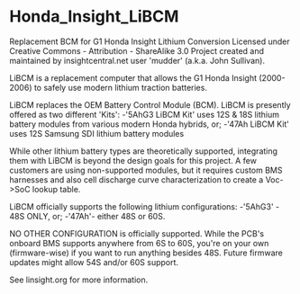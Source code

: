 # Honda_Insight_LiBCM
Replacement BCM for G1 Honda Insight Lithium Conversion
Licensed under Creative Commons - Attribution - ShareAlike 3.0
Project created and maintained by insightcentral.net user 'mudder' (a.k.a. John Sullivan).

LiBCM is a replacement computer that allows the G1 Honda Insight (2000-2006) to safely use modern lithium traction batteries.

LiBCM replaces the OEM Battery Control Module (BCM).  LiBCM is presently offered as two different 'Kits':
-'5AhG3 LiBCM Kit' uses 12S & 18S lithium battery modules from various modern Honda hybrids, or;
-'47Ah LiBCM Kit' uses 12S Samsung SDI lithium battery modules

While other lithium battery types are theoretically supported, integrating them with LiBCM is beyond the design goals for this project.  A few customers are using non-supported modules, but it requires custom BMS harnesses and also cell discharge curve characterization to create a Voc->SoC lookup table.

LiBCM officially supports the following lithium configurations:
-'5AhG3' - 48S ONLY, or;
-'47Ah'- either 48S or 60S.

NO OTHER CONFIGURATION is officially supported.  While the PCB's onboard BMS supports anywhere from 6S to 60S, you're on your own (firmware-wise) if you want to run anything besides 48S.  Future firmware updates might allow 54S and/or 60S support. 

See linsight.org for more information.